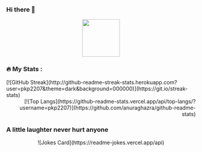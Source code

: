 ### Hi there 👋

<div id="header" align="center">
  <img src="https://media.giphy.com/media/M9gbBd9nbDrOTu1Mqx/giphy.gif" width="100"/>
</div>

<img src="https://komarev.com/ghpvc/?username=pkp2207&style=flat-square&color=blue" alt=""/>

### 🔥  My Stats :
<div align = "left">
[![GitHub Streak](http://github-readme-streak-stats.herokuapp.com?user=pkp2207&theme=dark&background=000000)](https://git.io/streak-stats)
</div>
<div align = "right">
[![Top Langs](https://github-readme-stats.vercel.app/api/top-langs/?username=pkp2207)](https://github.com/anuraghazra/github-readme-stats)
</div>

### A little laughter never hurt anyone
<div align = "center">
![Jokes Card](https://readme-jokes.vercel.app/api)
</div>

<!--
**pkp2207/pkp2207** is a ✨ _special_ ✨ repository because its `README.md` (this file) appears on your GitHub profile.

Here are some ideas to get you started:

- 🔭 I’m currently working on ...
- 🌱 I’m currently learning ...
- 👯 I’m looking to collaborate on ...
- 🤔 I’m looking for help with ...
- 💬 Ask me about ...
- 📫 How to reach me: ...
- 😄 Pronouns: ...
- ⚡ Fun fact: ...
-->
